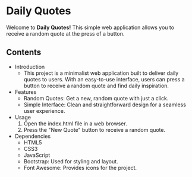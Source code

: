 
<h1>Daily Quotes</h1>
<p>Welcome to <b>Daily Quotes!</b> This simple web application allows you to receive a random quote at the press of a button.</p>

<h2>Contents</h2>
<ul>
  <li>Introduction
  <ul>
    <li>This project is a minimalist web application built to deliver daily quotes to users. With an easy-to-use interface, users can press a button to receive a random quote and find daily inspiration.</li>
  </ul>
  </li>
  
  <li>Features
  <ul>
    <li>Random Quotes: Get a new, random quote with just a click.</li>
    <li>Simple Interface: Clean and straightforward design for a seamless user experience.</li>
  </ul>
  </li>
  <li>Usage
    <ol>
    <li>Open the index.html file in a web browser.</li>
    <li>Press the "New Quote" button to receive a random quote.</li>
  </ol>
  </li>
  <li>Dependencies
  <ul>
    <li>HTML5</li>
    <li>CSS3</li>
    <li>JavaScript</li>
    <li>Bootstrap: Used for styling and layout.</li>
    <li>Font Awesome: Provides icons for the project.</li>
  </ul>
  </li>
</ul>
